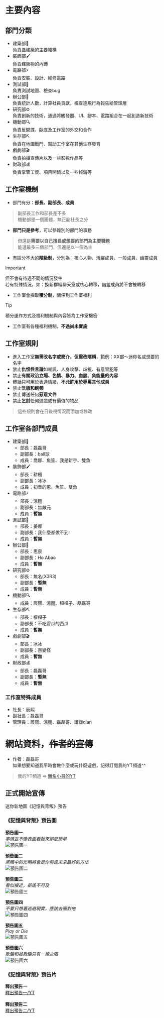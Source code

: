 # 主要內容
## 部門分類
- 建築部🔨 <br/> 負責蓋建築的主要結構
- 裝飾部🖌️ <br/> 負責建築物的內飾
- 電路部⚡ <br/> 負責安裝、設計、維修電路
- 測試部🔧 <br/> 負責測試地圖、檢查bug
- 辦公部📝 <br/> 負責統計人數，計算社員貢獻，檢查違規行為報告給管理層
- 研究部⚙️ <br/> 負責創新的技術，通過將觸發器、UI、腳本、電路組合在一起創造新技術
- 機動部🔍 <br/> 負責反間諜、臥底及工作室的外交和合作
- 生存部⛏️ <br/> 負責在地圖戰鬥、幫助工作室在其他生存發育
- 戲劇部🎬 <br/> 負責拍攝宣傳片以及一些影視作品等
- 財政部💰 <br/> 負責掌管工資、項目開銷以及一些報銷等
## 工作室機制
- 部門有分：**部長、副部長、成員**
> 副部長工作和部長差不多 <br/>
> 機動部是一個團體，無正副社長之分
- **部門只是參考**，可以參雜別的部門的事務
> 但還是**需要以自己擅長或想要的部門為主要職務** <br/>
> 能選最多三個部門，但還是以一個為主
- 有區分不大的**階級制**，分別為：核心人物、活躍成員、一般成員、幽靈成員
> [!IMPORTANT]
> 但不會有待遇不同的情況發生 <br/>
> 若有特殊情況，如：換新群組聊天室或核心轉移，幽靈成員將不會被轉移
- 工作室會採取**積分制**，關係到工作室福利
>[!TIP]
>積分運作方式及福利機制與內容皆為工作室機密 <br/>
- 工作室有各種福利機制，**不過尚未實施**
## 工作室規則
- 進入工作室**無需改名字或簡介，但需改暱稱**，範例：XX部～迷你名或想要的名字
- 禁止**仇恨性言論**如嘲諷、人身攻擊、歧視、有意冒犯等
- 禁止**有關政治立場、色情、暴力、血腥、負能量的內容**
- 髒話只可用於表達情緒，**不允許用於辱罵其他成員**
- 禁止**洗版和刷頻**
- 禁止傳送任何**惡意文件**
- 禁止**乞討**任何遊戲或有價值的物品
> 這些規則會在日後視情況而添加或修改
## 工作室各部門成員
- 建築部🔨
  - 部長：磊磊哥
  - 副部長：ball球
  - 成員：喬娜、魚笙、我是新手、雙魚
- 裝飾部🖌️
  - 部長：耕楓
  - 副部長：冰冰
  - 成員：初音的蔥、魚笙、雙魚
- 電路部⚡
  - 部長：涼麵
  - 副部長：無敵元
  - 成員：**暫無**
- 測試部🔧
  - 部長：姜娜
  - 副部長：我什麼都做不到!
  - 成員：**暫無**
- 辦公部📝
  - 部長：思泉
  - 副部長：Ho Abao
  - 成員：**暫無**
- 研究部⚙️
  - 部長：無名(X3R3)
  - 副部長：**暫無**
  - 成員：**暫無**
- 機動部🔍
  - 成員：辰熙、涼麵、桓桓子、磊磊哥
- 生存部⛏️
  - 部長：桓桓子
  - 副部長：不吃香瓜的西瓜
  - 成員：**暫無**
- 戲劇部🎬
  - 部長：冰冰
  - 副部長：百變怪
  - 成員：**暫無**
- 財政部💰
  - 部長：磊磊哥
  - 副部長：**暫無**
  - 成員：**暫無**
### 工作室特殊成員
- 社長：辰熙
- 副社長：磊磊哥
- 管理員：辰熙、涼麵、磊磊哥、謙謙qian
# 網站資料，~~作者的宣傳~~
- 作者：磊磊哥 <br/>
  如果想要知道我平時會做什麼或玩什麼遊戲，記得訂閱我的YT頻道^^
> 我的YT頻道 => [無名小哥的YT](https://www.youtube.com/@TWT0824)
## 正式開始宣傳
迷你新地圖《記憶與背叛》預告 <br/>
### 《記憶與背叛》預告圖
**預告圖一**  
*事情並不像表面看起來那麼簡單*  
![預告圖一](https://raw.githubusercontent.com/103582TWT/CTstudio/main/1.jpg)  

**預告圖二**  
*黑暗中的光明將會是你前進未來最好的方法*  
![預告圖二](https://raw.githubusercontent.com/103582TWT/CTstudio/main/2.jpg)  

**預告圖三**  
*看似接近，卻遙不可及*  
![預告圖三](https://raw.githubusercontent.com/103582TWT/CTstudio/main/3.jpg)  

**預告圖四**  
*不要只想著逃避現實，應該去面對他*  
![預告圖四](https://raw.githubusercontent.com/103582TWT/CTstudio/main/4.jpg)  

**預告圖五**  
*Play or Die*  
![預告圖五](https://raw.githubusercontent.com/103582TWT/CTstudio/main/5.jpg)  

**預告圖六**  
*欺騙和被欺騙只有一線之隔*  
![預告圖六](https://raw.githubusercontent.com/103582TWT/CTstudio/main/6.jpg)  
### 《記憶與背叛》預告片 
**釋出預告一** <br/> 
[釋出預告一/YT](https://youtu.be/5Bhkpuo0uMA) <br/> 
<br/> 
**釋出預告二** <br/> 
[釋出預告二/YT](https://www.youtube.com/watch?v=OJlDqr1vNk4)
